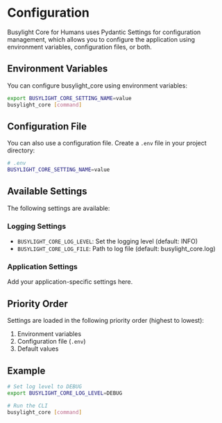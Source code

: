 # Configuration

Busylight Core for Humans uses Pydantic Settings for configuration management, which allows you to configure the application using environment variables, configuration files, or both.

## Environment Variables

You can configure busylight_core using environment variables:

```bash
export BUSYLIGHT_CORE_SETTING_NAME=value
busylight_core [command]
```

## Configuration File

You can also use a configuration file. Create a `.env` file in your project directory:

```bash
# .env
BUSYLIGHT_CORE_SETTING_NAME=value
```

## Available Settings

The following settings are available:

### Logging Settings

- `BUSYLIGHT_CORE_LOG_LEVEL`: Set the logging level (default: INFO)
- `BUSYLIGHT_CORE_LOG_FILE`: Path to log file (default: busylight_core.log)
### Application Settings

Add your application-specific settings here.

## Priority Order

Settings are loaded in the following priority order (highest to lowest):

1. Environment variables
2. Configuration file (`.env`)
3. Default values

## Example

```bash
# Set log level to DEBUG
export BUSYLIGHT_CORE_LOG_LEVEL=DEBUG

# Run the CLI
busylight_core [command]
```

